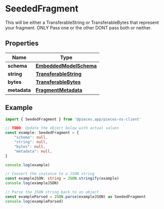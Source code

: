 
# SeededFragment

This will be either a TransferableString or TransferableBytes that represent your fragment. ONLY Pass one or the other DONT pass both or neither.

## Properties

Name | Type
------------ | -------------
**schema** | [**EmbeddedModelSchema**](EmbeddedModelSchema)
**string** | [**TransferableString**](TransferableString)
**bytes** | [**TransferableBytes**](TransferableBytes)
**metadata** | [**FragmentMetadata**](FragmentMetadata)

## Example

```typescript
import { SeededFragment } from '@pieces.app/pieces-os-client'

// TODO: Update the object below with actual values
const example: SeededFragment = {
    "schema": null,
    "string": null,
    "bytes": null,
    "metadata": null,
}

console.log(example)

// Convert the instance to a JSON string
const exampleJSON: string = JSON.stringify(example)
console.log(exampleJSON)

// Parse the JSON string back to an object
const exampleParsed = JSON.parse(exampleJSON) as SeededFragment
console.log(exampleParsed)
```


